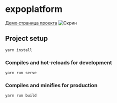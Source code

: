 # expoplatform

[Демо страница проекта](http://neuromap.vialan.com.ua/)
![Скрин](http://neuromap.vialan.com.ua/img/neuromap.png)

## Project setup

```
yarn install
```

### Compiles and hot-reloads for development

```
yarn run serve
```

### Compiles and minifies for production

```
yarn run build
```
